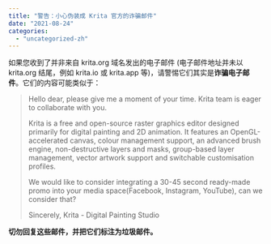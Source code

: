 ```yaml
---
title: "警告：小心伪装成 Krita 官方的诈骗邮件"
date: "2021-08-24"
categories: 
  - "uncategorized-zh"
---
```


如果您收到了并非来自 krita.org 域名发出的电子邮件 (电子邮件地址并未以 krita.org 结尾，例如 krita.io 或 krita.app 等)，请警惕它们其实是**诈骗电子邮件**。它们的内容可能类似于：

> Hello dear, please give me a moment of your time. Krita team is eager to collaborate with you.
> 
> Krita is a free and open-source raster graphics editor designed primarily for digital painting and 2D animation. It features an OpenGL-accelerated canvas, colour management support, an advanced brush engine, non-destructive layers and masks, group-based layer management, vector artwork support and switchable customisation profiles.
> 
> We would like to consider integrating a 30-45 second ready-made promo into your media space(Facebook, Instagram, YouTube), can we consider that?
> 
> Sincerely, Krita - Digital Painting Studio

**切勿回复这些邮件，并把它们标注为垃圾邮件。**
